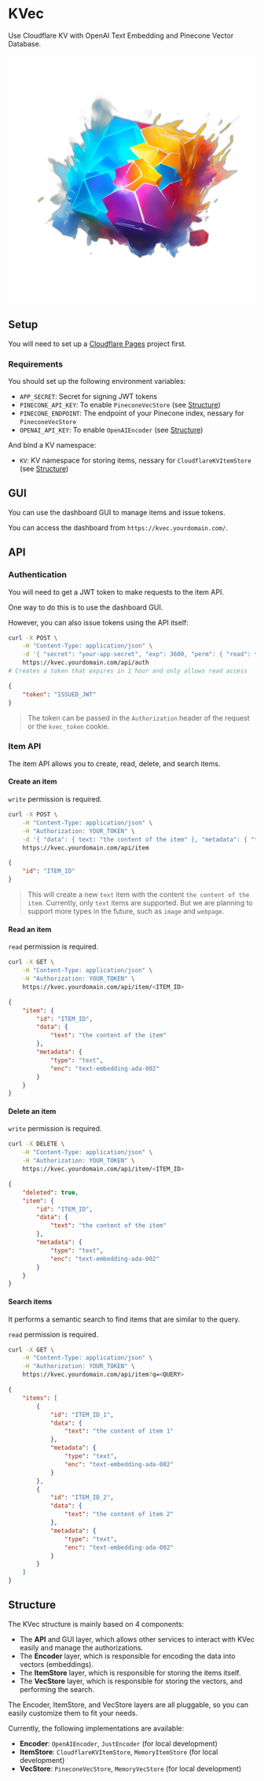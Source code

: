 # KVec

Use Cloudflare KV with OpenAI Text Embedding and Pinecone Vector Database.

![icon](static/icon.png)

## Setup

You will need to set up a [Cloudflare Pages](https://pages.cloudflare.com/) project first.

### Requirements

You should set up the following environment variables:

- `APP_SECRET`: Secret for signing JWT tokens
- `PINECONE_API_KEY`: To enable `PineconeVecStore` (see [Structure](#structure))
- `PINECONE_ENDPOINT`: The endpoint of your Pinecone index, nessary for `PineconeVecStore`
- `OPENAI_API_KEY`: To enable `OpenAIEncoder` (see [Structure](#structure))

And bind a KV namespace:

- `KV`: KV namespace for storing items, nessary for `CloudflareKVItemStore` (see [Structure](#structure))

## GUI

You can use the dashboard GUI to manage items and issue tokens.

You can access the dashboard from `https://kvec.yourdomain.com/`.

## API

### Authentication

You will need to get a JWT token to make requests to the item API.

One way to do this is to use the dashboard GUI.

However, you can also issue tokens using the API itself:

```bash
curl -X POST \
    -H "Content-Type: application/json" \
    -d '{ "secret": "your-app-secret", "exp": 3600, "perm": { "read": true, "write": false } }' \
    https://kvec.yourdomain.com/api/auth
# Creates a token that expires in 1 hour and only allows read access
```

```json
{
    "token": "ISSUED_JWT"
}
```

> The token can be passed in the `Authorization` header of the request or the `kvec_token` cookie.

### Item API

The item API allows you to create, read, delete, and search items.

#### Create an item

`write` permission is required.

```bash
curl -X POST \
    -H "Content-Type: application/json" \
    -H "Authorization: YOUR_TOKEN" \
    -d '{ "data": { text: "the content of the item" }, "metadata": { "type": "text" } }' \
    https://kvec.yourdomain.com/api/item
```

```json
{
    "id": "ITEM_ID"
}
```

> This will create a new `text` item with the content `the content of the item`.
> Currently, only `text` items are supported.
> But we are planning to support more types in the future, such as `image` and `webpage`.

#### Read an item

`read` permission is required.

```bash
curl -X GET \
    -H "Content-Type: application/json" \
    -H "Authorization: YOUR_TOKEN" \
    https://kvec.yourdomain.com/api/item/<ITEM_ID>
```

```json
{
    "item": {
        "id": "ITEM_ID",
        "data": {
            "text": "the content of the item"
        },
        "metadata": {
            "type": "text",
            "enc": "text-embedding-ada-002"
        }
    }
}
```

#### Delete an item

`write` permission is required.

```bash
curl -X DELETE \
    -H "Content-Type: application/json" \
    -H "Authorization: YOUR_TOKEN" \
    https://kvec.yourdomain.com/api/item/<ITEM_ID>
```

```json
{
    "deleted": true,
    "item": {
        "id": "ITEM_ID",
        "data": {
            "text": "the content of the item"
        },
        "metadata": {
            "type": "text",
            "enc": "text-embedding-ada-002"
        }
    }
}
```

#### Search items

It performs a semantic search to find items that are similar to the query.

`read` permission is required.

```bash
curl -X GET \
    -H "Content-Type: application/json" \
    -H "Authorization: YOUR_TOKEN" \
    https://kvec.yourdomain.com/api/item?q=<QUERY>
```

```json
{
    "items": [
        {
            "id": "ITEM_ID_1",
            "data": {
                "text": "the content of item 1"
            },
            "metadata": {
                "type": "text",
                "enc": "text-embedding-ada-002"
            }
        },
        {
            "id": "ITEM_ID_2",
            "data": {
                "text": "the content of item 2"
            },
            "metadata": {
                "type": "text",
                "enc": "text-embedding-ada-002"
            }
        }
    ]
}
```

## Structure

The KVec structure is mainly based on 4 components:

- The **API** and GUI layer, which allows other services to interact with KVec easily and manage the authorizations.
- The **Encoder** layer, which is responsible for encoding the data into vectors (embeddings).
- The **ItemStore** layer, which is responsible for storing the items itself.
- The **VecStore** layer, which is responsible for storing the vectors, and performing the search.

The Encoder, ItemStore, and VecStore layers are all pluggable, so you can easily customize them to fit your needs.

Currently, the following implementations are available:

- **Encoder**: `OpenAIEncoder`, `JustEncoder` (for local development)
- **ItemStore**: `CloudflareKVItemStore`, `MemoryItemStore` (for local development)
- **VecStore**: `PineconeVecStore`, `MemoryVecStore` (for local development)

